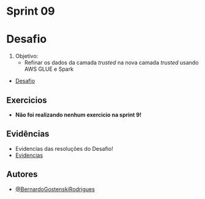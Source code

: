 # **Sprint 09**

# **Desafio**
1. Objetivo: 
    - Refinar os dados da camada *trusted* na nova camada *trusted* usando AWS GLUE e Spark 
- [Desafio](Desafio/README.md)

## **Exercicios**
- **Não foi realizando nenhum exercicio na sprint 9!**

## **Evidências**
- Evidencias das resoluções do Desafio!
- [Evidencias](evidencias/README.md)

## **Autores**
- [@BernardoGostenskiRodrigues](https://github.com/RodriguesBernardo)


